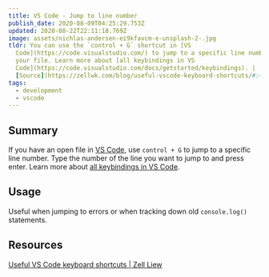```yaml
---
title: VS Code - Jump to line number
publish_date: 2020-08-09T04:25:29.753Z
updated: 2020-08-22T22:11:18.769Z
image: assets/nichlas-andersen-ei9kfavcm-e-unsplash-2-.jpg
tldr: You can use the `control + G` shortcut in [VS
  Code](https://code.visualstudio.com/) to jump to a specific line number in
  your file. Learn more about [all keybindings in VS
  Code](https://code.visualstudio.com/docs/getstarted/keybindings). |
  [Source](https://zellwk.com/blog/useful-vscode-keyboard-shortcuts/#:~:text=Go%20to%20line,then%20type%20your%20line%20number.com)
tags:
  - development
  - vscode
---
```

## Summary

If you have an open file in [VS Code](https://code.visualstudio.com/), use `control + G` to jump to a specific line number. Type the number of the line you want to jump to and press enter. Learn more about [all keybindings in VS Code](https://code.visualstudio.com/docs/getstarted/keybindings).

## Usage

Useful when jumping to errors or when tracking down old `console.log()` statements.

## Resources

[Useful VS Code keyboard shortcuts | Zell Liew](https://zellwk.com/blog/useful-vscode-keyboard-shortcuts/#:~:text=Go%20to%20line,then%20type%20your%20line%20number.com)